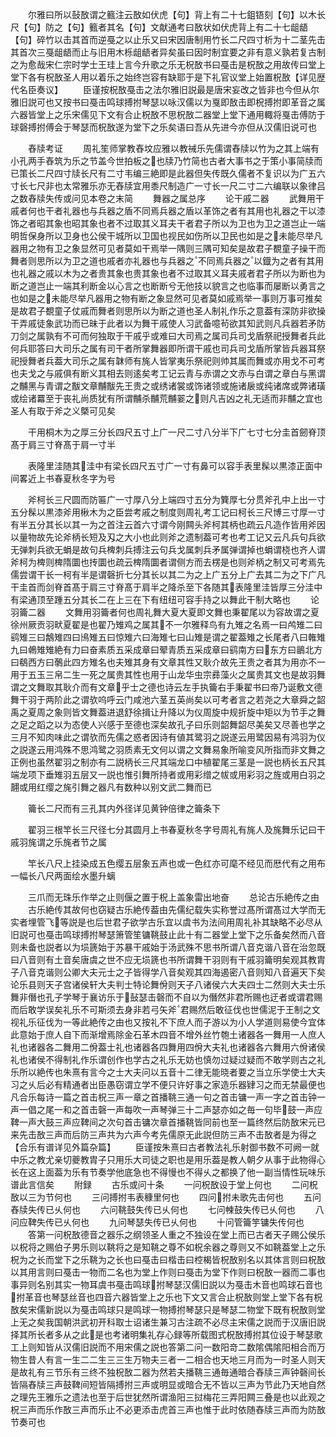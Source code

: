 <!-- { "loadSidebar": true } -->
　　尔雅曰所以鼔敔谓之籈注云敔如伏虎【句】背上有二十七鉏铻刻【句】以木长尺【句】防之【句】籈者其名【句】文献通考曰敔状如伏虎背上有二十七龃龉【句】碎竹以击其首而逆戞之以止乐又曰宋因唐制用竹长二尺四寸析为十二茎先击其首次三戞龃龉而止与旧用木栎龃龉者异矣虽曰因时制宜要之非有意义孰若复古制之为愈哉宋仁宗时学士王珪上言今升歌之乐无柷敔书曰戞击是柷敔之用故传曰堂上堂下各有柷敔圣人用以着乐之始终岂容有缺耶于是下礼官议堂上始置柷敔【详见歴代名臣奏议】
　　臣谨按柷敔戞击之法尔雅旧説最是唐宋妄改之皆非也今但从尔雅旧説可也又按书曰戞击鸣球搏拊琴瑟以咏汉儒以为戛即敔击即柷搏拊即革音之属六器皆堂上之乐宋儒见下文有合止柷敔不思柷敔二器堂上堂下通用輙将戛击傅防于球磬搏拊傅会于琴瑟而柷敔遂为堂下之乐矣语曰吾从先进今亦但从汉儒旧说可也

　　舂牍考证
　　周礼笙师掌教舂坟应雅以教祴乐先儒谓舂牍以竹为之其上端有小孔两手舂筑为乐之节盖今世拍板之也牍乃竹简也古者大事书之于策小事简牍而已策长二尺四寸牍长尺有二寸韦编三絶即是此器但失传既久儒者不复识以为广五六寸长七尺非也太常雅乐亦无舂牍宜用黍尺制造广一寸长一尺二寸二六编联以象律吕之数舂牍失传或问见本卷之末简
　　舞器之属总序
　　论干戚二器
　　武舞用干戚者何也干者礼器也与兵器之盾不同焉兵器之盾以革饰之者有其用也礼器之干以漆饰之者昭其象也昭其象也者不过取其义耳夫干者君子所以为卫也为卫之道岂止一端明哲保身所以卫身也公侯干城所以卫国也视民如伤所以卫民也如是之未能尽举凡器用之物有卫之象显然可见者莫如干焉举一隅则三隅可知矣是故君子覩童子操干而舞者则思所以为卫之道也戚者亦礼器也与兵器之不同焉兵器之以鐡为之者有其用也礼器之戚以木为之者贵其象也贵其象也者不过取其义耳夫戚者君子所以为断也为断之道岂止一端其利断金以心言之也断断兮无他技以貌言之也临事而屡断以勇言之也如是之未能尽举凡器用之物有断之象显然可见者莫如戚焉举一事则万事可推矣是故君子覩童子仗戚而舞者则思所以为断之道也圣人制礼作乐之意葢有深防非欲操干弄戚徒象武功而已昧于此者以为舞干戚使人习武备噫茍欲其知武则凡兵器若矛防刀剑之属孰有不可而何独取于干戚乎或难曰大司焉之属司兵司戈盾祭祀授舞者兵此何兵耶答曰大司乐之属有司干者所掌舞器即所谓干戚也司兵司戈盾所掌皆兵器耳祭祀授舞者兵葢大司乐之属有韎师有旄人皆掌夷乐祭祀则帅其属而舞或亦用戈不可考也夫戈之与戚俱有断义其相去则逺矣考工记云青与赤谓之文赤与白谓之章白与黑谓之黼黑与青谓之黻文章黼黻先王贵之或绣诸裳或饰诸领或施诸扆或纯诸席或弊诸璜或绘诸羃至于丧礼尚质犹有所谓黼杀黼荒黼翣之则凡吉凶之礼无适而非黼之宜也圣人有取于斧之义槩可见矣

　　干用桐木为之厚三分长四尺五寸上广一尺二寸八分半下广七寸七分圭首劒脊顶髙于肩三寸脊髙于肩一寸半

　　表隆里洼随其洼中有梁长四尺五寸广一寸有鼻可以容手表里髹以黒漆正面中间畧近上书春夏秋冬字为号

　　斧柯长三尺圆而防匾广一寸厚八分上端四寸五分为簨厚七分贯斧孔中上出一寸五分髹以黒漆斧用楸木为之臣尝考戚之制度则周礼考工记曰柯长三尺博三寸厚一寸有半五分其长以其一为之首注云首六寸谓今刚闗头斧柯其柄也疏云凡造作皆用斧因以量物故先论斧柄长短及刄之大小也此则斧之遗制葢可考也考工记又云凡兵句兵欲无弹刺兵欲无蜎是故句兵椑刺兵搏注云句兵戈属刺兵矛属弹谓掉也蜎谓桡也齐人谓斧柯为椑则椑隋圜也抟圜也疏云椑隋圜者谓侧方而去楞是也则斧柄之制又可考焉先儒尝谓干长一柯有半是谓磬折七分其长以其二为之上广五分上广去其二为之下广凡干圭首而剑脊首髙于肩三寸脊髙于肩半之降杀至下各随其表隆里洼皆厚三分洼中有梁通顶至踵五分其长二在上三在下有纽纽可容手持之以舞此干制大略也
　　论羽籥二器
　　文舞用羽籥者何也周礼舞大夏大夏即文舞也秉翟尾以为容故谓之夏徐州厥贡羽畎夏翟是也翟乃雉鸡之属其不一尔雅释鸟有九雉之名焉一曰鸬雉二曰鹞雉三曰鷮雉四曰鳪雉五曰惊雉六曰海雉七曰山雉是谓之翟葢雉之长尾者八曰雗雉九曰鵫雉雉絶有力曰奋素质五采成章曰翚青质五采成章曰鹞南方曰东方曰鶅北方曰鵗西方曰鷷此四方雉名也夫雉其身有文章其性又耿介故先王贵之者其为用亦不一用于五玉三帛二生一死之属贵其性也用于山龙华虫宗彞藻火之属贵其文也是故羽舞谓之文舞取其耿介而有文章乎士之德也诗云左手执籥右手秉翟书曰帝乃诞敷文德舞干羽于两阶此之谓欤呜呼云门咸池六茎五英尚矣以可考者言之若尧之大章舜之韶禹之夏周之象则皆文舞葢进退舒徐揖让升降以为仪周旋中规折旋中矩以为节手之舞之足之蹈之以为态使人兴感于至德也深矣故孔子曰乐则韶舞韶尽美矣又尽善也学之三月不知肉味此之谓欤而先儒之惑者因诗有値其鹭羽之説遂云用鹭因易有鸿羽为仪之説遂云用鸿殊不思鸿鹭之羽质素无文何以谓之文舞易象所喻变风所指而非文舞之正例也虽然翟羽之制亦有二説柄长三尺其端龙口中植翟尾三茎是一説也柄长五尺其端龙项下垂雉羽五层又一説也惟引舞所持者或用彩缯之帗或用彩羽之旌或用白羽之翿或用红缨之旄引舞之器凡有数种以别文武二舞而已

　　籥长二尺而有三孔其内外径详见黄钟倍律之籥条下

　　翟羽三根竿长三尺径七分其圆月上书春夏秋冬字号周礼有旄人及旄舞乐记曰干戚羽旄谓之乐旄者节之属

　　竿长八尺上挂染成五色缨五层象五声也或一色红亦可麾不经见而厯代有之用布一幅长八尺两面绘水墨升螭

　　三爪而无珠乐作举之止则偃之置于柷上盖象雷出地奋
　　总论古乐絶传之由
　　古乐絶传其故何也窃疑古乐絶传葢由先儒纪载失实称誉过髙所谓髙过大学而无实者埋管飞等説是也后世君子欲学古乐宜以虞书为法间用周礼补其缺略不必尽从旧説可也戞击鸣球搏拊琴瑟箫管笙镛鞉鼓止此十有二器堂上堂下之乐备矣然而八音则未备也説者以为埙篪始于苏暴干戚始于汤武殊不思书所谓八音克谐八音在治忽既曰八音则有土音矣唐虞之世不应无埙篪也书所谓舞干羽则有干戚羽籥明矣观其教胄子八音克谐则公卿大夫元士之子皆得学八音矣观其四海遏密八音则知八音遍天下矣论乐县则天子宫诸侯轩大夫判士特论舞佾则天子八诸侯六大夫四士二然则大夫士乐舞非僭也孔子学琴于襄访乐于鼔瑟击磬而不自以为僭然非君所赐也迂者或谓君赐而后敢学误矣礼乐不可斯须去身非若弓矢斧君赐然后敢征伐也世儒泥于王制之文视礼乐征伐为一等此絶传之由也又按礼不下庶人而子游以为小人学道则易使今宜体此意始于庶人自下而渐增焉除金石革木四音不增外丝竹匏土诸器各一舞用一人庶人礼也诸器各二舞用二佾葢士礼也诸器各四舞用四佾大夫礼也诸器各六舞用六佾诸侯礼也诸侯不得制礼作乐谓创作也学古之礼乐无妨也慎勿过疑过疑而不敢学则古之礼乐所以絶传也朱熹有言今之士大夫问以五音十二律无能晓者要之当立乐学使士大夫习之乆后必有精通者出臣愚窃谓立学不便只许好事之家造乐器肄习之而无禁最便也凡合乐每诗一篇之首击柷三声一章之首播鞉三通一句之首击镛一声一字之首击钟一声一倡之尾一和之首击磬一声每吹一声琴弹三十二声瑟亦如之毎一句毕鼓一声应鞞一声大鼓三声应鞞间之次句首击镛次章首播鞉皆同前也至一篇终然后防敔宋元已来先击敔三声而后防三声共为六声今考先儒原无此説但防三声不击敔者是为得之【合乐有谱详见外篇杂篇】
　　臣谨按朱熹曰古者教法礼乐射御书数不可阙一就中乐之教尤亲切夔教胄子只用乐大司徒之职也是用乐葢是教人朝夕从事于此物得心长在这上面葢为乐有节奏学他底急也不得慢也不得乆之都换了他一副当情性玩味乐谱此言信矣
　　附録
　　古乐或问十条
　　一问柷敔设于堂上何也
　　二问柷敔以三为节何也
　　三问搏拊韦表穅里何也
　　四问拊未歌先击何也
　　五问舂牍失传已乆何也
　　六问鞉鼓失传已乆何也
　　七问朄鼓失传已乆何也
　　八问应鞞失传已乆何也
　　九问琴瑟失传已乆何也
　　十问管籥竽镛失传何也
　　答第一问柷敔德音之器乐之纲领圣人重之不独设在堂上而已古者天子赐公侯乐以柷将之赐伯子男乐则以鞉将之是知鞉之尊不如柷余器之尊则又不如鞉葢堂上之乐柷为之长而堂下之乐鞉为之长也曰戞击曰楷击曰椌楬皆柷敔别名以其体言则曰柷敔以其用言则曰戞击一物而二名也为堂上作则曰戞击为堂下作则曰柷敔一器而二事也事异则名别其实一物耳虞书戞击鸣球拊琴瑟汉儒旧説以为戞击木音也鸣球石音也拊革音也琴瑟丝音也四音六器皆堂上之乐也下文又言合止柷敔则堂上堂下各有柷敔矣宋儒新説以为戞击鸣球只是鸣球一物搏拊琴瑟只是琴瑟二物堂下既有柷敔则堂上无之矣我国朝洪武初开科取士诏诸生兼习古注疏不必尽主宋儒之説而于汉唐旧説择其所长者多从之此是也考诸明集礼存心録等所载图式柷敔搏拊其位设于琴瑟歌工上则知皆从汉儒旧説而不用宋儒之説也答第二问一数阳竒二数隂偶隂阳相合而万物生昔人有言一生二二生三三生万物夫三者一二相合也天地三月而为一时圣人则天是故礼有三节乐有三终不独柷敔二器为然若夫播鞉三通毎通暗合舂牍三声钟磬间长皆隔舂牍三声鼓鞞间短皆隔搏拊三声或明显或暗合无不皆以三声为节此乃天地自然之理先王雅乐之遗法也至于后世犹然所谓渔阳三挝梅花三弄阳闗三叠是也以此观之柷三声而乐作敔三声而乐止不必更添击虎首三声也惟于此时依随舂牍三声而为防敔节奏可也
